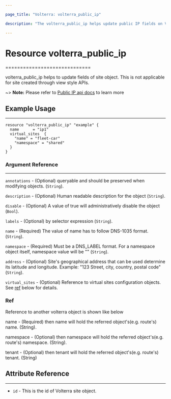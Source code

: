 ```yaml
---

page_title: "Volterra: volterra_public_ip" 

description: "The volterra_public_ip helps update public IP fields on Volterra SaaS"

---
```


Resource volterra_public_ip
===========================

=============================

volterra_public_ip helps to update fields of site object. This is not applicable for site created through view style APIs.

~> **Note:** Please refer to [Public IP api docs](https://docs.cloud.f5.com/docs/api/public-ip) to learn more

Example Usage
-------------

---

```hcl
resource "volterra_public_ip" "example" {
  name      = "ip1"
  virtual_sites  {
    "name" = "fleet-car"
    "namespace" = "shared"
  }
}

```

### Argument Reference

---

`annotations` - (Optional) queryable and should be preserved when modifying objects. (`String`).

`description` - (Optional) Human readable description for the object (`String`).

`disable` - (Optional) A value of true will administratively disable the object (`Bool`).

`labels` - (Optional) by selector expression (`String`).

`name` - (Required) The value of name has to follow DNS-1035 format. (`String`).

`namespace` - (Required) Must be a DNS_LABEL format. For a namespace object itself, namespace value will be "" (`String`).

`address` - (Optional) Site's geographical address that can be used determine its latitude and longitude. Example: "123 Street, city, country, postal code" (`String`).

`virtual_sites` - (Optional) Reference to virtual sites configuration objects. See [ref](#ref) below for details.

### Ref

Reference to another volterra object is shown like below

name - (Required) then name will hold the referred object's(e.g. route's) name. (String).

namespace - (Optional) then namespace will hold the referred object's(e.g. route's) namespace. (String).

tenant - (Optional) then tenant will hold the referred object's(e.g. route's) tenant. (String)

Attribute Reference
-------------------

---

-	`id` - This is the id of Volterra site object.
